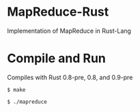 MapReduce-Rust
==============

Implementation of MapReduce in Rust-Lang

Compile and Run
===============

Compiles with Rust 0.8-pre, 0.8, and 0.9-pre

    $ make

    $ ./mapreduce